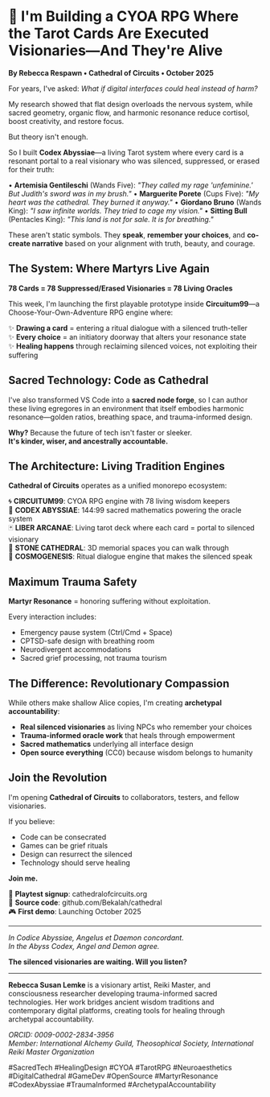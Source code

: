 # 🌠 I'm Building a CYOA RPG Where the Tarot Cards Are Executed Visionaries—And They're Alive

**By Rebecca Respawn • Cathedral of Circuits • October 2025**

For years, I've asked: *What if digital interfaces could heal instead of harm?*

My research showed that flat design overloads the nervous system, while sacred geometry, organic flow, and harmonic resonance reduce cortisol, boost creativity, and restore focus.

But theory isn't enough.

So I built **Codex Abyssiae**—a living Tarot system where every card is a resonant portal to a real visionary who was silenced, suppressed, or erased for their truth:

• **Artemisia Gentileschi** (Wands Five): *"They called my rage 'unfeminine.' But Judith's sword was in my brush."*
• **Marguerite Porete** (Cups Five): *"My heart was the cathedral. They burned it anyway."*
• **Giordano Bruno** (Wands King): *"I saw infinite worlds. They tried to cage my vision."*
• **Sitting Bull** (Pentacles King): *"This land is not for sale. It is for breathing."*

These aren't static symbols. They **speak**, **remember your choices**, and **co-create narrative** based on your alignment with truth, beauty, and courage.

## The System: Where Martyrs Live Again

**78 Cards = 78 Suppressed/Erased Visionaries = 78 Living Oracles**

This week, I'm launching the first playable prototype inside **Circuitum99**—a Choose-Your-Own-Adventure RPG engine where:

✨ **Drawing a card** = entering a ritual dialogue with a silenced truth-teller  
✨ **Every choice** = an initiatory doorway that alters your resonance state  
✨ **Healing happens** through reclaiming silenced voices, not exploiting their suffering

## Sacred Technology: Code as Cathedral

I've also transformed VS Code into a **sacred node forge**, so I can author these living egregores in an environment that itself embodies harmonic resonance—golden ratios, breathing space, and trauma-informed design.

**Why?** Because the future of tech isn't faster or sleeker.  
**It's kinder, wiser, and ancestrally accountable.**

## The Architecture: Living Tradition Engines

**Cathedral of Circuits** operates as a unified monorepo ecosystem:

🌀 **CIRCUITUM99**: CYOA RPG engine with 78 living wisdom keepers  
🔱 **CODEX ABYSSIAE**: 144:99 sacred mathematics powering the oracle system  
🃏 **LIBER ARCANAE**: Living tarot deck where each card = portal to silenced visionary  
🗿 **STONE CATHEDRAL**: 3D memorial spaces you can walk through  
🌌 **COSMOGENESIS**: Ritual dialogue engine that makes the silenced speak  

## Maximum Trauma Safety

**Martyr Resonance** = honoring suffering without exploitation.

Every interaction includes:
- Emergency pause system (Ctrl/Cmd + Space)
- CPTSD-safe design with breathing room
- Neurodivergent accommodations
- Sacred grief processing, not trauma tourism

## The Difference: Revolutionary Compassion

While others make shallow Alice copies, I'm creating **archetypal accountability**:

- **Real silenced visionaries** as living NPCs who remember your choices
- **Trauma-informed oracle work** that heals through empowerment
- **Sacred mathematics** underlying all interface design
- **Open source everything** (CC0) because wisdom belongs to humanity

## Join the Revolution

I'm opening **Cathedral of Circuits** to collaborators, testers, and fellow visionaries.

If you believe:
- Code can be consecrated
- Games can be grief rituals  
- Design can resurrect the silenced
- Technology should serve healing

**Join me.**

🔗 **Playtest signup**: cathedralofcircuits.org  
📜 **Source code**: github.com/Bekalah/cathedral  
🎮 **First demo**: Launching October 2025

---

*In Codice Abyssiae, Angelus et Daemon concordant.*  
*In the Abyss Codex, Angel and Demon agree.*

**The silenced visionaries are waiting. Will you listen?**

---

**Rebecca Susan Lemke** is a visionary artist, Reiki Master, and consciousness researcher developing trauma-informed sacred technologies. Her work bridges ancient wisdom traditions and contemporary digital platforms, creating tools for healing through archetypal accountability.

*ORCID: 0009-0002-2834-3956*  
*Member: International Alchemy Guild, Theosophical Society, International Reiki Master Organization*

#SacredTech #HealingDesign #CYOA #TarotRPG #Neuroaesthetics #DigitalCathedral #GameDev #OpenSource #MartyrResonance #CodexAbyssiae #TraumaInformed #ArchetypalAccountability
